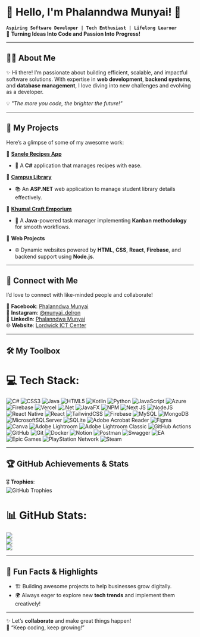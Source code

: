 # 👋 Hello, I'm **Phalanndwa Munyai**! 🚀

**`Aspiring Software Developer | Tech Enthusiast | Lifelong Learner`**  
🎯 **Turning Ideas Into Code and Passion Into Progress!**  

---

## 🧑‍💻 About Me  
✨ Hi there! I’m passionate about building efficient, scalable, and impactful software solutions. With expertise in **web development**, **backend systems**, and **database management**, I love diving into new challenges and evolving as a developer.  

💡 *"The more you code, the brighter the future!"*  

---

## 🚀 My Projects  

Here’s a glimpse of some of my awesome work:  

🌟 **[Sanele Recipes App](https://github.com/ST10356476/Sanele_Recipes_App)**  
- 🍳 A **C#** application that manages recipes with ease.  

🌟 **[Campus Library](https://github.com/ST10356476/Campus-Library)**  
- 📚 An **ASP.NET** web application to manage student library details effectively.  

🌟 **[Khumal Craft Emporium](https://github.com/ST10356476/Khumalo-Craft-Emporium.git)**  
- 📝 A **Java**-powered task manager implementing **Kanban methodology** for smooth workflows.  

🌟 **Web Projects**  
- 🌐 Dynamic websites powered by **HTML**, **CSS**, **React**, **Firebase**, and backend support using **Node.js**.

---

## 🔗 Connect with Me  
I’d love to connect with like-minded people and collaborate!  

📖 **Facebook**: [Phalanndwa Munyai](https://www.facebook.com/profile.php?id=100076553401163)  
📸 **Instagram**: [@munyai_delron](https://www.instagram.com/munyai_delron)  
🔗 **LinkedIn**: [Phalanndwa Munyai](https://www.linkedin.com/in/phalanndwa-munyai-169ba81a1)  
🌐 **Website**: [Lordwick ICT Center](https://lordwickictcenter.azurewebsites.net)  

---

## 🛠️ My Toolbox  
# 💻 Tech Stack:
![C#](https://img.shields.io/badge/c%23-%23239120.svg?style=plastic&logo=csharp&logoColor=white) ![CSS3](https://img.shields.io/badge/css3-%231572B6.svg?style=plastic&logo=css3&logoColor=white) ![Java](https://img.shields.io/badge/java-%23ED8B00.svg?style=plastic&logo=openjdk&logoColor=white) ![HTML5](https://img.shields.io/badge/html5-%23E34F26.svg?style=plastic&logo=html5&logoColor=white) ![Kotlin](https://img.shields.io/badge/kotlin-%237F52FF.svg?style=plastic&logo=kotlin&logoColor=white) ![Python](https://img.shields.io/badge/python-3670A0?style=plastic&logo=python&logoColor=ffdd54) ![JavaScript](https://img.shields.io/badge/javascript-%23323330.svg?style=plastic&logo=javascript&logoColor=%23F7DF1E) ![Azure](https://img.shields.io/badge/azure-%230072C6.svg?style=plastic&logo=microsoftazure&logoColor=white) ![Firebase](https://img.shields.io/badge/firebase-%23039BE5.svg?style=plastic&logo=firebase) ![Vercel](https://img.shields.io/badge/vercel-%23000000.svg?style=plastic&logo=vercel&logoColor=white) ![.Net](https://img.shields.io/badge/.NET-5C2D91?style=plastic&logo=.net&logoColor=white) ![JavaFX](https://img.shields.io/badge/javafx-%23FF0000.svg?style=plastic&logo=javafx&logoColor=white) ![NPM](https://img.shields.io/badge/NPM-%23CB3837.svg?style=plastic&logo=npm&logoColor=white) ![Next JS](https://img.shields.io/badge/Next-black?style=plastic&logo=next.js&logoColor=white) ![NodeJS](https://img.shields.io/badge/node.js-6DA55F?style=plastic&logo=node.js&logoColor=white) ![React Native](https://img.shields.io/badge/react_native-%2320232a.svg?style=plastic&logo=react&logoColor=%2361DAFB) ![React](https://img.shields.io/badge/react-%2320232a.svg?style=plastic&logo=react&logoColor=%2361DAFB) ![TailwindCSS](https://img.shields.io/badge/tailwindcss-%2338B2AC.svg?style=plastic&logo=tailwind-css&logoColor=white) ![Firebase](https://img.shields.io/badge/firebase-a08021?style=plastic&logo=firebase&logoColor=ffcd34) ![MySQL](https://img.shields.io/badge/mysql-4479A1.svg?style=plastic&logo=mysql&logoColor=white) ![MongoDB](https://img.shields.io/badge/MongoDB-%234ea94b.svg?style=plastic&logo=mongodb&logoColor=white) ![MicrosoftSQLServer](https://img.shields.io/badge/Microsoft%20SQL%20Server-CC2927?style=plastic&logo=microsoft%20sql%20server&logoColor=white) ![SQLite](https://img.shields.io/badge/sqlite-%2307405e.svg?style=plastic&logo=sqlite&logoColor=white) ![Adobe Acrobat Reader](https://img.shields.io/badge/Adobe%20Acrobat%20Reader-EC1C24.svg?style=plastic&logo=Adobe%20Acrobat%20Reader&logoColor=white) ![Figma](https://img.shields.io/badge/figma-%23F24E1E.svg?style=plastic&logo=figma&logoColor=white) ![Canva](https://img.shields.io/badge/Canva-%2300C4CC.svg?style=plastic&logo=Canva&logoColor=white) ![Adobe Lightroom](https://img.shields.io/badge/Adobe%20Lightroom-31A8FF.svg?style=plastic&logo=Adobe%20Lightroom&logoColor=white) ![Adobe Lightroom Classic](https://img.shields.io/badge/Adobe%20Lightroom%20Classic-31A8FF.svg?style=plastic&logo=Adobe%20Lightroom%20Classic&logoColor=white) ![GitHub Actions](https://img.shields.io/badge/github%20actions-%232671E5.svg?style=plastic&logo=githubactions&logoColor=white) ![GitHub](https://img.shields.io/badge/github-%23121011.svg?style=plastic&logo=github&logoColor=white) ![Git](https://img.shields.io/badge/git-%23F05033.svg?style=plastic&logo=git&logoColor=white) ![Docker](https://img.shields.io/badge/docker-%230db7ed.svg?style=plastic&logo=docker&logoColor=white) ![Notion](https://img.shields.io/badge/Notion-%23000000.svg?style=plastic&logo=notion&logoColor=white) ![Postman](https://img.shields.io/badge/Postman-FF6C37?style=plastic&logo=postman&logoColor=white) ![Swagger](https://img.shields.io/badge/-Swagger-%23Clojure?style=plastic&logo=swagger&logoColor=white) ![EA](https://img.shields.io/badge/ea-%23000000.svg?style=plastic&logo=ea&logoColor=white) ![Epic Games](https://img.shields.io/badge/epicgames-%23313131.svg?style=plastic&logo=epicgames&logoColor=white) ![PlayStation Network](https://img.shields.io/badge/PSN-%230070D1.svg?style=plastic&logo=Playstation&logoColor=white) ![Steam](https://img.shields.io/badge/steam-%23000000.svg?style=plastic&logo=steam&logoColor=white)


---

## 🏆 GitHub Achievements & Stats  

🎖️ **Trophies**:  
![GitHub Trophies](https://github-profile-trophy.vercel.app/?username=ST10356476&theme=radical&margin-w=15&margin-h=15&column=7)  

# 📊 GitHub Stats:
![](https://github-readme-stats.vercel.app/api?username=st10356476&theme=highcontrast&hide_border=false&include_all_commits=true&count_private=false)<br/>
![](https://nirzak-streak-stats.vercel.app/?user=st10356476&theme=highcontrast&hide_border=false)<br/>
![](https://github-readme-stats.vercel.app/api/top-langs/?username=st10356476&theme=highcontrast&hide_border=false&include_all_commits=true&count_private=false&layout=compact)


---

## 🎉 Fun Facts & Highlights  
- 🏗️ Building awesome projects to help businesses grow digitally.  
- 🌍 Always eager to explore new **tech trends** and implement them creatively!  

---

✨ Let’s **collaborate** and make great things happen!  
🌟 “Keep coding, keep growing!”  
